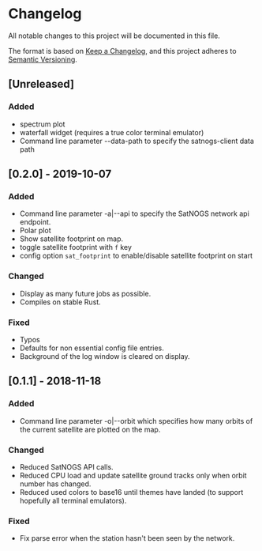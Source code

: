# Changelog
All notable changes to this project will be documented in this file.

The format is based on [Keep a Changelog](https://keepachangelog.com/en/1.0.0/),
and this project adheres to [Semantic Versioning](https://semver.org/spec/v2.0.0.html).

## [Unreleased]

### Added
- spectrum plot
- waterfall widget (requires a true color terminal emulator)
- Command line parameter --data-path to specify the satnogs-client data path

## [0.2.0] - 2019-10-07
### Added
- Command line parameter -a|--api to specify the SatNOGS network api endpoint.
- Polar plot
- Show satellite footprint on map.
- toggle satellite footprint with `f` key
- config option `sat_footprint` to enable/disable satellite footprint on start

### Changed
- Display as many future jobs as possible.
- Compiles on stable Rust.

### Fixed
- Typos
- Defaults for non essential config file entries.
- Background of the log window is cleared on display.

## [0.1.1] - 2018-11-18
### Added
- Command line parameter -o|--orbit which specifies how many orbits of the
  current satellite are plotted on the map.
 
### Changed
- Reduced SatNOGS API calls.
- Reduced CPU load and update satellite ground tracks only when orbit number
  has changed.
- Reduced used colors to base16 until themes have landed (to support hopefully
  all terminal emulators).

### Fixed
- Fix parse error when the station hasn't been seen by the network.
